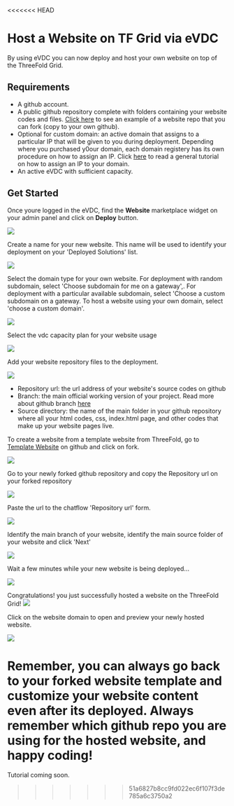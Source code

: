 <<<<<<< HEAD
# Host a Website on TF Grid via eVDC

By using eVDC you can now deploy and host your own website on top of the ThreeFold Grid.

## Requirements

- A github account.
- A public github repository complete with folders containing your website codes and files. [Click here](https://github.com/threefoldfoundation/website_example) to see an example of a website repo that you can fork (copy to your own github).
- Optional for custom domain: an active domain that assigns to a particular IP that will be given to you during deployment. Depending where you purchased y0our domain, each domain registery has its own procedure on how to assign an IP. Click [here](https://www.hostmysite.com/support/cpanel/dns/domain_point/) to read a general tutorial on how to assign an IP to your domain.
- An active eVDC with sufficient capacity.

## Get Started

Once youre logged in the eVDC, find the __Website__ marketplace widget on your admin panel and click on __Deploy__ button.

![](website_deploy.png)

Create a name for your new website. This name will be used to identify your deployment on your 'Deployed Solutions' list.

![](website_name.png)


Select the domain type for your own website. For deployment with random subdomain, select 'Choose subdomain for me on a gateway',. For deployment with a particular available subdomain, select 'Choose a custom subdomain on a gateway. To host a website using your own domain, select 'choose a custom domain'.

![](website_domain.png)

Select the vdc capacity plan for your website usage

![](website_capacity.png)


Add your website repository files to the deployment.

![](website_identify.png)

- Repository url: the url address of your website's source codes on github
- Branch: the main official working version of your project. Read more about github branch [here](https://docs.github.com/en/github/collaborating-with-issues-and-pull-requests/about-branches)
- Source directory: the name of the main folder in your github repository where all your html codes, css, index.html page, and other codes that make up your website pages live.

To create a website from a template website from ThreeFold, go to [Template Website](https://github.com/threefoldfoundation/website_example) on github and click on fork.

![](website_fork.png)

Go to your newly forked github repository and copy the Repository url on your forked repository

![](website_copy.png)

Paste the url to the chatflow 'Repository url' form.

![](website_paste.png)

Identify the main branch of your website, identify the main source folder of your website and click 'Next'

![](website_identify.png)

Wait a few minutes while your new website is being deployed...

![](website_deploy.png)

Congratulations! you just successfully hosted a website on the ThreeFold Grid!
![](website_success.png)

Click on the website domain to open and preview your newly hosted website.

![](website_preview.png)

Remember, you can always go back to your forked website template and customize your website content even after its deployed. Always remember which github repo you are using for the hosted website, and happy coding!
=======
Tutorial coming soon.
>>>>>>> 51a6827b8cc9fd022ec6f107f3de785a6c3750a2
